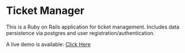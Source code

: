 # Ticket Manager

This is a Ruby on Rails application for ticket management.  Includes data persistence via postgres and user registration/authentication.

A live demo is available: [Click Here](https://ticket-manager-wbaker.herokuapp.com/)
